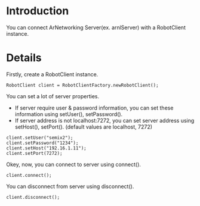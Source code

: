 # Introduction #

You can connect ArNetworking Server(ex. arnlServer) with a RobotClient instance.

# Details #

Firstly, create a RobotClient instance.

```
RobotClient client = RobotClientFactory.newRobotClient();
```

You can set a lot of server properties.
  * If server require user & password information, you can set these information using setUser(), setPassword().
  * If server address is not localhost:7272, you can set server address using setHost(), setPort(). (default values are localhost, 7272)

```
client.setUser("semix2");
client.setPassword("1234");
client.setHost("192.16.1.11");
client.setPort(7272);
```

Okey, now, you can connect to server using connect().

```
client.connect();
```

You can disconnect from server using disconnect().

```
client.disconnect();
```